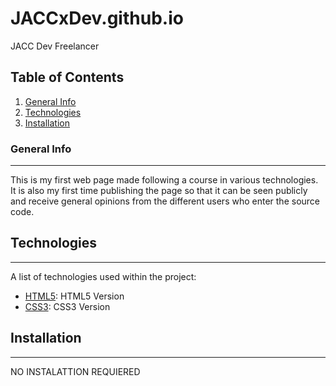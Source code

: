 # JACCxDev.github.io
JACC Dev Freelancer
## Table of Contents
1. [General Info](#general-info)
2. [Technologies](#technologies)
3. [Installation](#installation)

### General Info
***
This is my first web page made following a course in various technologies. It is also my first time publishing the 
page so that it can be seen publicly and receive general opinions from the different users who enter the source code.

## Technologies
***
A list of technologies used within the project:
* [HTML5](https://lenguajehtml.com/html/): HTML5 Version 
* [CSS3](https://developer.mozilla.org/es/docs/Web/CSS): CSS3 Version

## Installation
***
NO INSTALATTION REQUIERED

